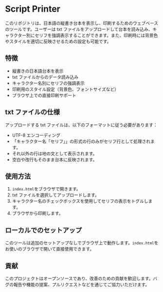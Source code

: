 # Script Printer

このリポジトリは、日本語の縦書き台本を表示し、印刷するためのウェブベースのツールです。ユーザーは txt ファイルをアップロードして台本を読み込み、キャラクター別にセリフを強調表示することができます。また、印刷時には背景色やスタイルを適切に反映させるための設定も可能です。

## 特徴

- 縦書きの日本語台本を表示
- txt ファイルからのデータ読み込み
- キャラクター名別にセリフの強調表示
- 印刷用のスタイル設定（背景色、フォントサイズなど）
- ブラウザ上での直接印刷サポート

## txt ファイルの仕様

アップロードする txt ファイルは、以下のフォーマットに従う必要があります：

- UTF-8 エンコーディング
- 「キャラクター名「セリフ」」の形式の行のみがセリフ行として処理されます。
- それ以外の行は地の文として表示されます。
- 空白や改行もそのまま台本に反映されます。

## 使用方法

1. `index.html`をブラウザで開きます。
2. txt ファイルを選択してアップロードします。
3. キャラクター名のチェックボックスを使用してセリフの表示をトグルします。
4. ブラウザから印刷します。

## ローカルでのセットアップ

このツールは追加のセットアップなしでブラウザ上で動作します。`index.html`をお使いのブラウザで開いて直接使用できます。

## 貢献

このプロジェクトはオープンソースであり、改善のための貢献を歓迎します。バグの報告や機能の提案、プルリクエストなどを通じてご協力いただけます。
